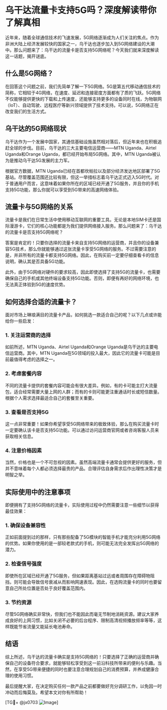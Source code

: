 # 乌干达流量卡支持5G吗？深度解读带你了解真相

近年来，随着全球通信技术的飞速发展，5G网络逐渐成为人们关注的焦点。作为非洲大陆上经济发展较快的国家之一，乌干达也逐步加入到5G网络建设的大潮中。那么问题来了：乌干达的流量卡是否支持5G网络呢？今天我们就来深度解读这一话题，揭开谜底。

## 什么是5G网络？

在回答这个问题之前，我们先简单了解一下5G网络。5G是第五代移动通信技术的简称，它相较于4G网络，在速度、延迟和连接密度方面都有了质的飞跃。5G网络不仅能够提供更快的下载和上传速度，还能够支持更多的设备同时在线，为物联网（IoT）、自动驾驶、远程医疗等新兴领域提供了技术支持。可以说，5G网络正在改变我们的生活方式。

## 乌干达的5G网络现状

乌干达作为一个发展中国家，其通信基础设施虽然相对落后，但近年来也在积极追赶全球的步伐。目前，乌干达的三大主要电信运营商——MTN Uganda、Airtel Uganda和Orange Uganda，都已经开始布局5G网络。其中，MTN Uganda被认为是推动乌干达5G发展的主力军。

根据官方数据，MTN Uganda已经在首都坎帕拉以及部分经济发达地区部署了5G基站。尽管覆盖范围还比较有限，但这一举措标志着乌干达正式迈入5G时代。对于普通用户而言，这意味着如果你所在的区域已经开通了5G服务，并且你的手机支持5G功能，那么你就可以享受到5G带来的高速网络体验。

## 流量卡与5G网络的关系

流量卡是我们在日常生活中使用移动互联网的重要工具。无论是本地SIM卡还是国际漫游卡，它们的核心功能都是为我们提供网络接入服务。那么问题来了：乌干达的流量卡是否支持5G网络呢？

答案是肯定的！只要你选择的流量卡来自支持5G网络的运营商，并且你的设备兼容5G技术，那么你就能够通过这张流量卡享受5G网络的服务。不过需要注意的是，并非所有的流量卡都支持5G网络。因此，在购买前一定要仔细查看卡的信息说明，确认其是否具备5G功能。

此外，由于5G网络对硬件的要求较高，因此即使选择了支持5G的流量卡，也需要确保自己的手机或其他终端设备支持5G功能。否则，即便有再好的网络环境，也无法真正体验到5G的速度优势。

## 如何选择合适的流量卡？

面对市场上琳琅满目的流量卡产品，如何挑选一款适合自己的呢？以下几点或许能给你一些启发：

### 1. 关注运营商的选择
如前所述，MTN Uganda、Airtel Uganda和Orange Uganda是乌干达的主要电信运营商。其中，MTN Uganda在5G领域的投入最大，因此它的流量卡可能是目前最值得考虑的选择之一。

### 2. 考虑套餐内容
不同的流量卡提供的套餐内容可能会有很大差异。例如，有的卡可能主打大流量包，适合经常需要大量上网的人群；而有的卡则可能更注重通话时长或短信数量。根据个人需求选择最适合自己的套餐至关重要。

### 3. 查看是否支持5G
这一点非常重要！如果你希望享受5G网络带来的极致体验，那么在购买流量卡时一定要确认该卡是否支持5G功能。可以通过访问运营商官网或者咨询客服人员来获取相关信息。

### 4. 注意价格因素
当然，价格也是一个不可忽视的因素。虽然高端流量卡通常会提供更好的服务，但并不意味着每个人都必须选择最贵的产品。合理评估自身需求后作出理性决策才是明智之举。

## 实际使用中的注意事项

即便拥有了支持5G网络的流量卡，实际使用过程中仍然需要注意一些细节以获得最佳效果：

### 1. 确保设备兼容性
正如前面提到过的那样，只有那些配备了5G模块的智能手机才能充分利用5G网络的优势。如果你使用的是一部较老款式的手机，则可能无法完全发挥出5G网络的潜力。

### 2. 检查信号强度
即使所在区域已经开通了5G服务，但如果距离基站过远或者周围存在障碍物阻挡，则可能会导致信号衰减从而影响网速表现。因此，在选购流量卡的同时也要留意自己所处位置是否处于良好覆盖范围内。

### 3. 节约资源
尽管5G网络确实非常快，但我们也不能因此而毫无节制地消耗资源。建议大家养成良好的上网习惯，比如关闭不必要的后台程序、限制高清视频播放频率等等，这样既能节省流量又能延长电池寿命。

## 结语

综上所述，乌干达的流量卡确实是支持5G网络的！只要选择了正确的运营商并确保自己的设备符合要求，就能够轻松享受到这一前沿科技所带来的便利与乐趣。当然，在享受5G带来便捷的同时也要注意合理规划自己的消费预算，并养成健康合理的使用习惯。

最后提醒大家，在决定购买任何一款产品之前都要做好充分调研工作，以免因一时冲动而后悔莫及。希望本文对你有所帮助！

[TG💪+ @jx0703 ![Image](https://github.com/user-attachments/assets/dbca1d08-cadb-493c-b0ec-ad6f7a83f270)]